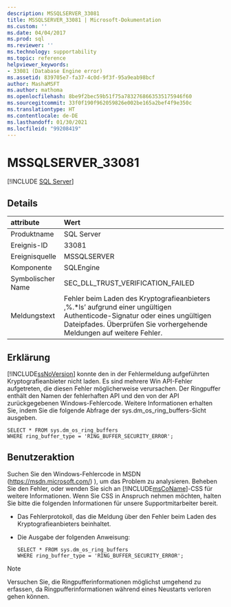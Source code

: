 ```yaml
---
description: MSSQLSERVER_33081
title: MSSQLSERVER_33081 | Microsoft-Dokumentation
ms.custom: ''
ms.date: 04/04/2017
ms.prod: sql
ms.reviewer: ''
ms.technology: supportability
ms.topic: reference
helpviewer_keywords:
- 33081 (Database Engine error)
ms.assetid: 839705e7-fa37-4c0d-9f3f-95a9eab98bcf
author: MashaMSFT
ms.author: mathoma
ms.openlocfilehash: 8be9f2bec59b51f75a7832768663535175946f60
ms.sourcegitcommit: 33f0f190f962059826e002be165a2bef4f9e350c
ms.translationtype: HT
ms.contentlocale: de-DE
ms.lasthandoff: 01/30/2021
ms.locfileid: "99208419"
---
```

# <a name="mssqlserver_33081"></a>MSSQLSERVER_33081
 [!INCLUDE [SQL Server](../../includes/applies-to-version/sqlserver.md)]
  
## <a name="details"></a>Details  
  
| attribute | Wert |  
| :-------- | :---- |  
|Produktname|SQL Server|  
|Ereignis-ID|33081|  
|Ereignisquelle|MSSQLSERVER|  
|Komponente|SQLEngine|  
|Symbolischer Name|SEC_DLL_TRUST_VERIFICATION_FAILED|  
|Meldungstext|Fehler beim Laden des Kryptografieanbieters ‚%.*ls’ aufgrund einer ungültigen Authenticode-Signatur oder eines ungültigen Dateipfades.  Überprüfen Sie vorhergehende Meldungen auf weitere Fehler.|  
  
## <a name="explanation"></a>Erklärung  
[!INCLUDE[ssNoVersion](../../includes/ssnoversion-md.md)] konnte den in der Fehlermeldung aufgeführten Kryptografieanbieter nicht laden. Es sind mehrere Win API-Fehler aufgetreten, die diesen Fehler möglicherweise verursachen. Der Ringpuffer enthält den Namen der fehlerhaften API und den von der API zurückgegebenen Windows-Fehlercode. Weitere Informationen erhalten Sie, indem Sie die folgende Abfrage der sys.dm_os_ring_buffers-Sicht ausgeben.  
  
```  
SELECT * FROM sys.dm_os_ring_buffers   
WHERE ring_buffer_type = 'RING_BUFFER_SECURITY_ERROR';  
```  
  
## <a name="user-action"></a>Benutzeraktion  
Suchen Sie den Windows-Fehlercode in MSDN (https://msdn.microsoft.com/) ), um das Problem zu analysieren. Beheben Sie den Fehler, oder wenden Sie sich an [!INCLUDE[msCoName](../../includes/msconame-md.md)]-CSS für weitere Informationen. Wenn Sie CSS in Anspruch nehmen möchten, halten Sie bitte die folgenden Informationen für unsere Supportmitarbeiter bereit.  
  
-   Das Fehlerprotokoll, das die Meldung über den Fehler beim Laden des Kryptografieanbieters beinhaltet.  
  
-   Die Ausgabe der folgenden Anweisung:  
  
    ```  
    SELECT * FROM sys.dm_os_ring_buffers   
    WHERE ring_buffer_type = 'RING_BUFFER_SECURITY_ERROR';  
    ```  
  
> [!NOTE]  
> Versuchen Sie, die Ringpufferinformationen möglichst umgehend zu erfassen, da Ringpufferinformationen während eines Neustarts verloren gehen können.  
  
